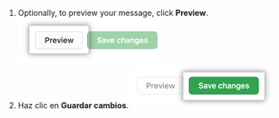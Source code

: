 1. Optionally, to preview your message, click **Preview**. ![Preview message button](/assets/images/enterprise/site-admin-settings/message-preview-button.png)
1. Haz clic en **Guardar cambios**. ![Botón Editar mensaje](/assets/images/enterprise/site-admin-settings/message-save-changes-button.png)